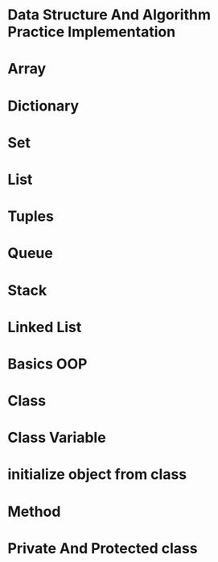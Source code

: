 # Data Structure And Algorithm Practice Implementation
# Array
# Dictionary
# Set
# List
# Tuples
# Queue
# Stack
# Linked List 

# Basics OOP
# Class
# Class Variable
# initialize object from class
# Method
# Private And Protected class
